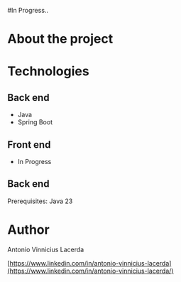 #In Progress..
#

# About the project



# Technologies
## Back end
- Java
- Spring Boot

## Front end
- In Progress

## Back end
Prerequisites: Java 23

# Author

Antonio Vinnicius Lacerda

[https://www.linkedin.com/in/antonio-vinnicius-lacerda](https://www.linkedin.com/in/antonio-vinnicius-lacerda/)
